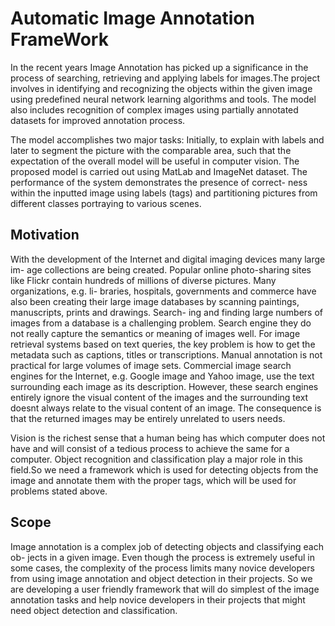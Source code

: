 # Automatic Image Annotation FrameWork
In the recent years Image Annotation has picked up a significance in the process of searching, retrieving and applying labels for images.The project involves in identifying and recognizing the objects within the given image using predefined neural network learning algorithms and tools. The model also includes recognition of complex images using partially annotated datasets for improved annotation process. 

The model accomplishes two major tasks: Initially, to explain with labels and later to segment the picture with the comparable area, such that the expectation of the overall model will be useful in computer vision. The proposed model is carried out using MatLab and ImageNet dataset. The performance of the system demonstrates the presence of correct- ness within the inputted image using labels (tags) and partitioning pictures from different classes portraying to various scenes.

## Motivation

With the development of the Internet and digital imaging devices many large im- age collections are being created. Popular online photo-sharing sites like Flickr contain hundreds of millions of diverse pictures. Many organizations, e.g. li- braries, hospitals, governments and commerce have also been creating their large image databases by scanning paintings, manuscripts, prints and drawings. Search- ing and finding large numbers of images from a database is a challenging problem. Search engine they do not really capture the semantics or meaning of images well. For image retrieval systems based on text queries, the key problem is how to get the metadata such as captions, titles or transcriptions. Manual annotation is not practical for large volumes of image sets. Commercial image search engines for the Internet, e.g. Google image and Yahoo image, use the text surrounding each image as its description. However, these search engines entirely ignore the visual content of the images and the surrounding text doesnt always relate to the visual content of an image. The consequence is that the returned images may be entirely unrelated to users needs.

Vision is the richest sense that a human being has which computer does not have and will consist of a tedious process to achieve the same for a computer. Object recognition and classification play a major role in this field.So we need a framework which is used for detecting objects from the image and annotate them with the proper tags, which will be used for problems stated above.

## Scope

Image annotation is a complex job of detecting objects and classifying each ob- jects in a given image. Even though the process is extremely useful in some cases, the complexity of the process limits many novice developers from using image annotation and object detection in their projects. So we are developing a user friendly framework that will do simplest of the image annotation tasks and help novice developers in their projects that might need object detection and classification.


